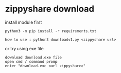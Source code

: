 
# zippyshare download

install module first 

    python3 -m pip install -r requirements.txt

    how to use : python3 downloadv1.py <zippyshare url>

or try using exe file 

    download download.exe file
    open cmd / command promp
    enter "download.exe <url zippyshare>"

